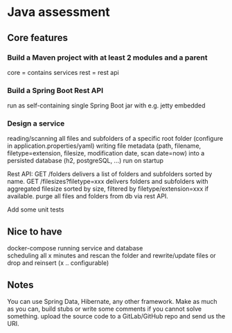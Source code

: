 # Java assessment

## Core features

### Build a Maven project with at least 2 modules and a parent
core = contains services
rest = rest api

### Build a Spring Boot Rest API
run as self-containing single Spring Boot jar with e.g. jetty embedded

### Design a service
reading/scanning all files and subfolders of a specific root folder (configure in application.properties/yaml)
writing file metadata (path, filename, filetype=extension, filesize, modification date, scan date=now) into a persisted database (h2, postgreSQL, ...)
run on startup

Rest API:
GET /folders
delivers a list of folders and subfolders sorted by name.
GET /filesizes?filetype=xxx
delivers folders and subfolders with aggregated filesize sorted by size,
filtered by filetype/extension=xxx if available.
purge all files and folders from db via rest API.

Add some unit tests

## Nice to have
docker-compose running service and database  
scheduling all x minutes and rescan the folder and rewrite/update files or drop and reinsert (x .. configurable)
 

## Notes

You can use Spring Data, Hibernate, any other framework.
Make as much as you can, build stubs or write some comments if you cannot solve something.
upload the source code to a GitLab/GitHub repo and send us the URI.
